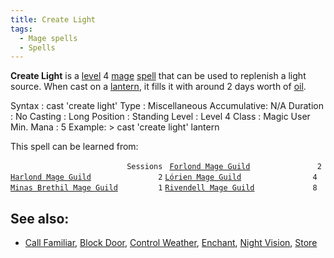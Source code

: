 ```yaml
---
title: Create Light
tags:
  - Mage spells
  - Spells
---
```

**Create Light** is a [level](level "wikilink") 4
[mage](mage "wikilink") [spell](spell "wikilink") that can be used to
replenish a light source. When cast on a [lantern](lantern "wikilink"),
it fills it with around 2 days worth of [oil](oil "wikilink").

Syntax : cast 'create light' Type : Miscellaneous Accumulative: N/A
Duration : No Casting : Long Position : Standing Level : Level 4 Class :
Magic User Min. Mana : 5 Example: \> cast 'create light' lantern

This spell can be learned from:

`                          Sessions `
[`Forlond Mage Guild`](Forlond_Mage_Guild "wikilink")`               2`
[`Harlond Mage Guild`](Harlond_Mage_Guild "wikilink")`               2`
[`Lórien Mage Guild`](Lórien_Mage_Guild "wikilink")`                4`
[`Minas Brethil Mage Guild`](Minas_Brethil_Mage_Guild "wikilink")`         1`
[`Rivendell Mage Guild`](Rivendell_Mage_Guild "wikilink")`             8`

## See also:

- [Call Familiar](Call_Familiar "wikilink"), [Block
  Door](Block_Door "wikilink"), [Control
  Weather](Control_Weather "wikilink"), [Enchant](Enchant "wikilink"),
  [Night Vision](Night_Vision "wikilink"), [Store](Store "wikilink")
